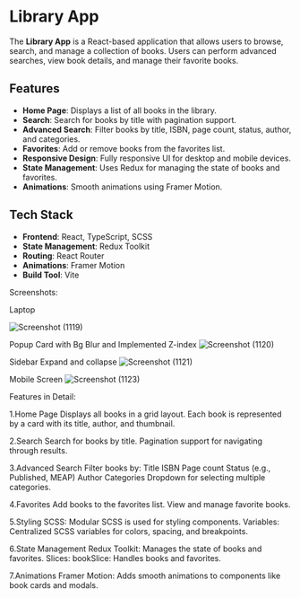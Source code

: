 # Library App

The **Library App** is a React-based application that allows users to browse, search, and manage a collection of books. Users can perform advanced searches, view book details, and manage their favorite books.

## Features

- **Home Page**: Displays a list of all books in the library.
- **Search**: Search for books by title with pagination support.
- **Advanced Search**: Filter books by title, ISBN, page count, status, author, and categories.
- **Favorites**: Add or remove books from the favorites list.
- **Responsive Design**: Fully responsive UI for desktop and mobile devices.
- **State Management**: Uses Redux for managing the state of books and favorites.
- **Animations**: Smooth animations using Framer Motion.

## Tech Stack

- **Frontend**: React, TypeScript, SCSS
- **State Management**: Redux Toolkit
- **Routing**: React Router
- **Animations**: Framer Motion
- **Build Tool**: Vite



Screenshots:

Laptop

![Screenshot (1119)](https://github.com/user-attachments/assets/a37048b4-645e-4f63-8225-1c5067be9c3a)


Popup Card with Bg Blur and Implemented Z-index
![Screenshot (1120)](https://github.com/user-attachments/assets/7d40f860-d61a-484f-837e-f43bb7fa3517)



Sidebar Expand and collapse
![Screenshot (1121)](https://github.com/user-attachments/assets/eac04d10-d298-45fe-98e6-89f3668bc19c)


Mobile Screen
![Screenshot (1123)](https://github.com/user-attachments/assets/953a2f35-50ce-434f-999f-4b11b419da38)





Features in Detail:

1.Home Page
Displays all books in a grid layout.
Each book is represented by a card with its title, author, and thumbnail.

2.Search
Search for books by title.
Pagination support for navigating through results.


3.Advanced Search
Filter books by:
Title
ISBN
Page count
Status (e.g., Published, MEAP)
Author
Categories
Dropdown for selecting multiple categories.



4.Favorites
Add books to the favorites list.
View and manage favorite books.

5.Styling
SCSS: Modular SCSS is used for styling components.
Variables: Centralized SCSS variables for colors, spacing, and breakpoints.


6.State Management
Redux Toolkit: Manages the state of books and favorites.
Slices:
bookSlice: Handles books and favorites.


7.Animations
Framer Motion: Adds smooth animations to components like book cards and modals.








